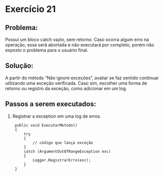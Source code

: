 # **Exercício 21**
## Problema:
Possui um bloco catch vazio, sem retorno. Caso ocorra algum erro na operação, essa será abortada e não executará por completo, porém não exposto o problema para o usuário final.

## Solução:
A partir do método “Não ignore exceções”, avaliar se faz sentido continuar utilizando uma exceção verificada. Caso sim, escolher uma forma de retorno ou registro da exceção, como adicionar em um log.

## Passos a serem executados:
1) Registrar a exception em uma log de erros.

        public void ExecutarMetodo()
        {
            try
            {
                // código que lança exceção
            }
            catch (ArgumentOutOfRangeException exc)
            {
                Logger.RegistrarErro(exc);
            }
        }
